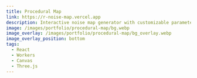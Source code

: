 ```yaml
---
title: Procedural Map
link: https://r-noise-map.vercel.app
description: Interactive noise map generator with customizable parameters
image: /images/portfolio/procedural-map/bg.webp
image_overlay: /images/portfolio/procedural-map/bg_overlay.webp
image_overlay_position: bottom
tags:
  - React
  - Workers
  - Canvas
  - Three.js
---
```

